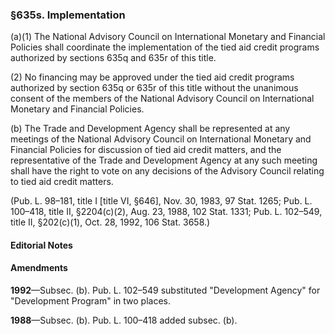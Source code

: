 ### §635s. Implementation ###

(a)(1) The National Advisory Council on International Monetary and Financial Policies shall coordinate the implementation of the tied aid credit programs authorized by sections 635q and 635r of this title.

(2) No financing may be approved under the tied aid credit programs authorized by section 635q or 635r of this title without the unanimous consent of the members of the National Advisory Council on International Monetary and Financial Policies.

(b) The Trade and Development Agency shall be represented at any meetings of the National Advisory Council on International Monetary and Financial Policies for discussion of tied aid credit matters, and the representative of the Trade and Development Agency at any such meeting shall have the right to vote on any decisions of the Advisory Council relating to tied aid credit matters.

(Pub. L. 98–181, title I [title VI, §646], Nov. 30, 1983, 97 Stat. 1265; Pub. L. 100–418, title II, §2204(c)(2), Aug. 23, 1988, 102 Stat. 1331; Pub. L. 102–549, title II, §202(c)(1), Oct. 28, 1992, 106 Stat. 3658.)

#### **Editorial Notes** ####

#### Amendments ####

**1992**—Subsec. (b). Pub. L. 102–549 substituted "Development Agency" for "Development Program" in two places.

**1988**—Subsec. (b). Pub. L. 100–418 added subsec. (b).